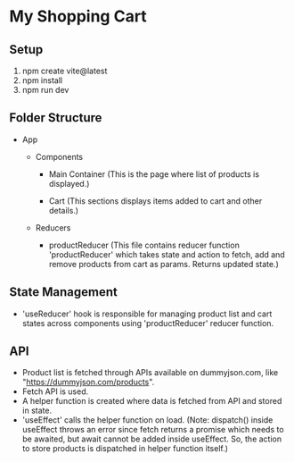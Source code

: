 # My Shopping Cart

## Setup
1. npm create vite@latest
2. npm install
3. npm run dev

## Folder Structure
- App
    - Components
        - Main Container
          (This is the page where list of products is displayed.)

        - Cart
          (This sections displays items added to cart and other details.)  

    - Reducers
        - productReducer
          (This file contains reducer function 'productReducer' which takes state and action to fetch, add and remove products from cart as params. Returns updated state.)


## State Management
- 'useReducer' hook is responsible for managing product list and cart states across components using        'productReducer' reducer function.

## API
- Product list is fetched through APIs available on dummyjson.com, like "https://dummyjson.com/products".
- Fetch API is used.
- A helper function is created where data is fetched from API and stored in state.
- 'useEffect' calls the helper function on load.
   (Note: dispatch() inside useEffect throws an error since fetch returns a promise which needs to be awaited, but await cannot be added inside useEffect. So, the action to store products is dispatched in helper function itself.)
